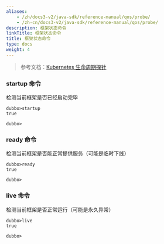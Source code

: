 ```yaml
---
aliases:
    - /zh/docs3-v2/java-sdk/reference-manual/qos/probe/
    - /zh-cn/docs3-v2/java-sdk/reference-manual/qos/probe/
description: 框架状态命令
linkTitle: 框架状态命令
title: 框架状态命令
type: docs
weight: 4
---
```







> 参考文档：[Kubernetes 生命周期探针](/zh-cn/overview/mannual/java-sdk/advanced-features-and-usage/others/dubbo-kubernetes-probe/)

### startup 命令

检测当前框架是否已经启动完毕

```
dubbo>startup
true

dubbo>
```

### ready 命令

检测当前框架是否能正常提供服务（可能是临时下线）

```
dubbo>ready
true

dubbo>
```

### live 命令

检测当前框架是否正常运行（可能是永久异常）

```
dubbo>live
true

dubbo>
```
